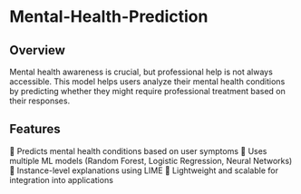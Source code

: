 # Mental-Health-Prediction

## Overview
Mental health awareness is crucial, but professional help is not always accessible. This model helps users analyze their mental health conditions by predicting whether they might require professional treatment based on their responses.

## Features
🔹 Predicts mental health conditions based on user symptoms
🔹 Uses multiple ML models (Random Forest, Logistic Regression, Neural Networks)
🔹 Instance-level explanations using LIME
🔹 Lightweight and scalable for integration into applications
